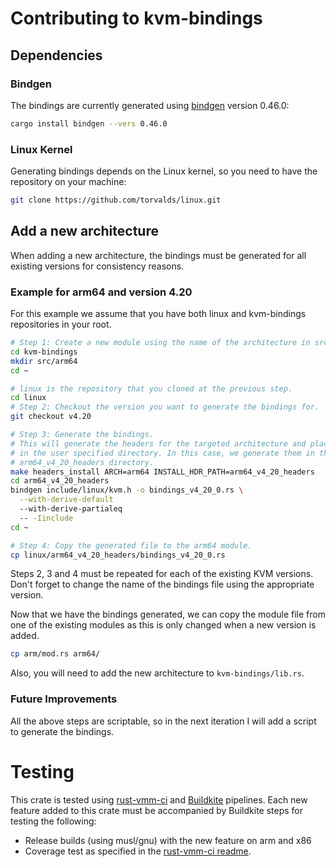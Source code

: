 # Contributing to kvm-bindings

## Dependencies

### Bindgen
The bindings are currently generated using
[bindgen](https://crates.io/crates/bindgen) version 0.46.0:
```bash
cargo install bindgen --vers 0.46.0
```

### Linux Kernel
Generating bindings depends on the Linux kernel, so you need to have the
repository on your machine:

```bash
git clone https://github.com/torvalds/linux.git
```

## Add a new architecture
When adding a new architecture, the bindings must be generated for all existing
versions for consistency reasons.

### Example for arm64 and version 4.20

For this example we assume that you have both linux and kvm-bindings
repositories in your root.

```bash
# Step 1: Create a new module using the name of the architecture in src/
cd kvm-bindings
mkdir src/arm64
cd ~

# linux is the repository that you cloned at the previous step.
cd linux
# Step 2: Checkout the version you want to generate the bindings for.
git checkout v4.20

# Step 3: Generate the bindings.
# This will generate the headers for the targeted architecture and place them
# in the user specified directory. In this case, we generate them in the
# arm64_v4_20_headers directory.
make headers_install ARCH=arm64 INSTALL_HDR_PATH=arm64_v4_20_headers
cd arm64_v4_20_headers
bindgen include/linux/kvm.h -o bindings_v4_20_0.rs \
  --with-derive-default
  --with-derive-partialeq
  -- -Iinclude
cd ~

# Step 4: Copy the generated file to the arm64 module.
cp linux/arm64_v4_20_headers/bindings_v4_20_0.rs
```

Steps 2, 3 and 4 must be repeated for each of the existing KVM versions. Don't
forget to change the name of the bindings file using the appropriate version.

Now that we have the bindings generated, we can copy the module file from
one of the existing modules as this is only changed when a new version is
added.

```bash
cp arm/mod.rs arm64/
```

Also, you will need to add the new architecture to `kvm-bindings/lib.rs`.

### Future Improvements
All the above steps are scriptable, so in the next iteration I will add a
script to generate the bindings.

# Testing

This crate is tested using
[rust-vmm-ci](https://github.com/rust-vmm/rust-vmm-ci) and
[Buildkite](https://buildkite.com/) pipelines. Each new feature added to this crate must be
accompanied by Buildkite steps for testing the following:
- Release builds (using musl/gnu) with the new feature on arm and x86
- Coverage test as specified in the
[rust-vmm-ci readme](https://github.com/rust-vmm/rust-vmm-ci#getting-started-with-rust-vmm-ci).
